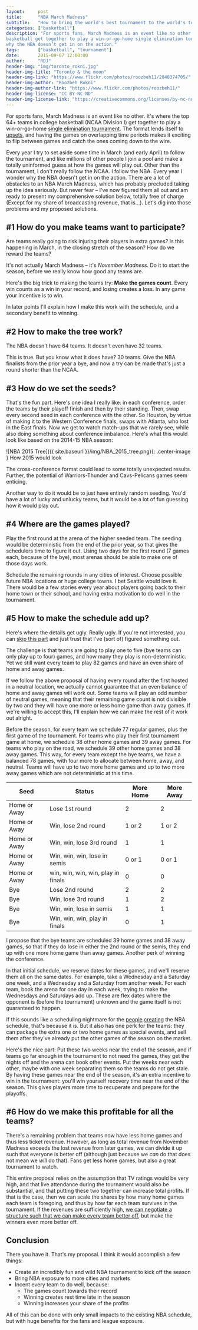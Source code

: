 ```yaml
---
layout:     post
title:      "NBA March Madness"
subtitle:   "How to bring the world's best tournament to the world's top basketball league"
categories: ["basketball"]
description: "For sports fans, March Madness is an event like no other. It’s where the top 64+ teams in college
basketball get together to play a win-or-go-home single elimination tournament. Every year I wonder
why the NBA doesn’t get in on the action." 
tags:       ["basketball", "tournament"]
date:       2015-09-07 12:00:00
author:     "RDJ"
header-img: "img/toronto_rokni.jpg"
header-img-title: "Toronto & the moon"
header-img-link: "https://www.flickr.com/photos/roozbeh11/2848374705/"
header-img-author: "Roozbeh Rokni"
header-img-author-link: "https://www.flickr.com/photos/roozbeh11/"
header-img-license: "CC BY-NC-ND"
header-img-license-link: "https://creativecommons.org/licenses/by-nc-nd/2.0/"
---
```


[march madness]: http://espn.go.com/mens-college-basketball/tournament/bracket "ESPN: NCAA Tournament Bracket"
[schedule1]: http://espn.go.com/blog/truehoop/post/_/id/19219/how-to-build-the-nba-schedule "ESPN: How to build the NBA schedule"
[schedule2]: http://bleacherreport.com/articles/2552322-as-nba-schedule-maker-departs-he-takes-with-him-an-era-league-wont-see-again "Bleacher Report: As NBA Schedule-Maker Departs, He Takes with Him an Era League Won't See Again"
[Coase Theorem]: https://en.wikipedia.org/wiki/Coase_theorem "Wikipedia: Coase Theorem"
[upsets]: https://www.washingtonpost.com/news/early-lead/wp/2015/03/19/here-are-the-top-upsets-in-ncaa-tournament-history/ "WaPo: Here are the greatest upsets in NCAA tournament history"

For sports fans, March Madness is an event like no other. It's where the top 64+ teams in college basketball (NCAA
Division I) get together to play a win-or-go-home [single elimination tournament][march madness]. The format lends itself to [upsets][upsets], and
having the games on overlapping time periods makes it exciting to flip between games and catch the ones coming down to
the wire.

Every year I try to set aside some time in March (and early April) to follow the tournament, and like millions of other
people I join a pool and make a totally uninformed guess at how the games will play out. Other than the tournament, I
don't really follow the NCAA. I follow the NBA. Every year I wonder why the NBA doesn't get in on the action. There are
a lot of obstacles to an NBA March Madness, which has probably precluded taking up the idea seriously. But never fear –
I've now figured them all out and am ready to present my comprehensive solution below, totally free of charge (Except
for my share of broadcasting revenue, that is...). Let's dig into those problems and my proposed solutions.

## #1 How do you make teams want to participate?

Are teams really going to risk injuring their players in extra games? Is this happening in March, in the closing stretch
of the season? How do we reward the teams?

It's not actually March Madness – it's *November Madness*. Do it to start the season, before we really know how good any
teams are. 

Here's the big trick to making the teams try: **Make the games count**. Every win counts as a win in your record, and
losing creates a loss. In any game your incentive is to win. 

In later points I'll explain how I make this work with the schedule, and a secondary benefit to winning.

## #2 How to make the tree work?

The NBA doesn't have 64 teams. It doesn't even have 32 teams.

This is true. But you know what it does have? 30 teams. Give the NBA finalists from the prior year a bye, and now a try
can be made that's just a round shorter than the NCAA.

## #3 How do we set the seeds?

That's the fun part. Here's one idea I really like: in each conference, order the teams by their playoff finish and then
by their standing. Then, swap every second seed in each conference with the other. So Houston, by virtue of making it to
the Western Conference finals, swaps with Atlanta, who lost in the East finals. Now we get to watch match-ups that we 
rarely see, while also doing something about conference imbalance. Here's what this would look like based on the 2014-15
NBA season: 

![NBA 2015 Tree]({{ site.baseurl }}/img/NBA_2015_tree.png){: .center-image }
<span class="caption text-muted">How 2015 would look</span>

The cross-conference format could lead to some totally unexpected results. Further, the potential of Warriors-Thunder
and Cavs-Pelicans games seem enticing.

Another way to do it would be to just have entirely random seeding. You'd have a lot of lucky and unlucky teams, but it
would be a lot of fun guessing how it would play out.

## #4 Where are the games played?

Play the first round at the arena of the higher seeded team. The seeding would be deterministic from the end of the
prior year, so that gives the schedulers time to figure it out. Using two days for the first round (7 games each,
because of the bye), most arenas should be able to make one of those days work.

Schedule the remaining rounds in any cities of interest. Choose possible future NBA locations or huge college towns. I
bet Seattle would love it. There would be a few stories every year about players going back to their home town or their
school, and having extra motivation to do well in the tournament.

## #5 How to make the schedule add up?

Here's where the details get ugly. Really ugly. If you're not interested, you can [skip this part](#conclusion) and just trust that
I've (sort of) figured something out.

The challenge is that teams are going to play one to five (bye teams can only play up to four) games, and how many they
play is non-deterministic. Yet we still want every team to play 82 games and have an even share of home and away games.

If we follow the above proposal of having every round after the first hosted in a neutral location, we actually cannot
guarantee that an even balance of home and away games will work out. Some teams will play an odd number of neutral
games, meaning that their remaining game count is not divisible by two and they will have one more or less home game
than away games. If we're willing to accept this, I'll explain how we can make the rest of it work out alright.

Before the season, for every team we schedule 77 regular games, plus the first game of the tournament. For teams who
play their first tournament game at home, we schedule 38 other home games and 39 away games. For teams who play on the
road, we schedule 39 other home games and 38 away games. This way, for every team except the bye teams, we have a
balanced 78 games, with four more to allocate between home, away, and neutral. Teams will have up to two more home games
and up to two more away games which are not deterministic at this time.


| Seed         | Status                             | More Home | More Away |
| ------------ | ---------------------------------- | ----------| --------- |
| Home or Away | Lose 1st round                     | 2         | 2         |
| Home or Away | Win, lose 2nd round                | 1 or 2    | 1 or 2    |
| Home or Away | Win, win, lose 3rd round           | 1         | 1         |
| Home or Away | Win, win, win, lose in semis       | 0 or 1    | 0 or 1    |
| Home or Away | win, win, win, win, play in finals | 0         | 0         |
| Bye          | Lose 2nd round                     | 2         | 2         |
| Bye          | Win, lose 3rd round                | 1         | 2         |
| Bye          | Win, win, lose in semis            | 1         | 1         |
| Bye          | Win, win, win, play in finals      | 0         | 1         |

I propose that the bye teams are scheduled 39 home games and 38 away games, so that if they do lose in either the 2nd
round or the semis, they end up with one more home game than away games. Another perk of winning the conference.

In that initial schedule, we reserve dates for these games, and we'll reserve them all on the same dates. For example, take a
Wednesday and a Saturday one week, and a Wednesday and a Saturday from another week. For each team, book the arena for
one day in each week, trying to make the Wednesdays and Saturdays add up. These are flex dates where the opponent is
(before the tournament) unknown and the game itself is not guaranteed to happen.

If this sounds like a scheduling nightmare for the [people][schedule1] [creating][schedule2] the NBA schedule, that's because it is. But it also
has one perk for the teams: they can package the extra one or two home games as special events, and sell them after
they've already put the other games of the season on the market.

Here's the nice part: Put these two weeks near the end of the season, and if teams go far enough in the tournament to
not need the games, they get the nights off and the arena can book other events. Put the weeks near each other, maybe
with one week separating them so the teams do not get stale. By having these games near the end of the season, it's an
extra incentive to win in the tournament: you'll win yourself recovery time near the end of the season. This gives
players more time to recuperate and prepare for the playoffs. 

## #6 How do we make this profitable for all the teams?

There's a remaining problem that teams now have less home games and thus less ticket revenue. However, as long as total
revenue from November Madness exceeds the lost revenue from later games, we can divide it up such that everyone is
better off (although just because we *can* do that does not mean we *will* do that). Fans get less home games, but also a
great tournament to watch.

This entire proposal relies on the
assumption that TV ratings would be very high, and that live attendance during the tournament would also be substantial,
and that putting these two together can increase total profits. If that is the case, then we can scale the shares by how
many home games each team is foregoing, and thus by how far each team survives in the tournament. If the revenues are
sufficiently high, [we can negotiate a structure such that we can make every team better off][Coase Theorem], but make the 
winners even more better off.

## Conclusion

There you have it. That's my proposal. I think it would accomplish a few things:

- Create an incredibly fun and wild NBA tournament to kick off the season
- Bring NBA exposure to more cities and markets 
- Incent every team to do well, because:
    - The games count towards their record
    - Winning creates rest time late in the season
    - Winning increases your share of the profits

All of this can be done with only small impacts to the existing NBA schedule, but with huge benefits for the fans and
league exposure.
